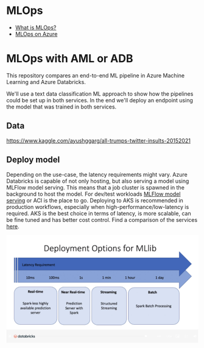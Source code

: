 # MLOps

- [What is MLOps?](https://docs.microsoft.com/en-us/azure/machine-learning/concept-model-management-and-deployment)
- [MLOps on Azure](https://github.com/microsoft/MLOps)

# MLOps with AML or ADB

This repository compares an end-to-end ML pipeline in Azure Machine Learning and Azure Databricks.

We'll use a text data classification ML approach to show how the pipelines could be set up in both services. In the end we'll deploy an endpoint using the model that was trained in both services.

## Data

https://www.kaggle.com/ayushggarg/all-trumps-twitter-insults-20152021

## Deploy model

Depending on the use-case, the latency requirements might vary. Azure Databricks is capable of not only hosting, but also serving a model using MLFlow model serving. This means that a job cluster is spawned in the background to host the model. For dev/test workloads [MLFlow model serving](https://docs.microsoft.com/en-us/azure/databricks/applications/mlflow/model-serving#:~:text=%20MLflow%20Model%20Serving%20on%20Azure%20Databricks%20,model%20versions%20are%20deployed%2C%20and%20you...%20More%20) or ACI is the place to go. Deploying to AKS is recommended in production workflows, especially when high-performance/low-latency is required. AKS is the best choice in terms of latency, is more scalable, can be fine tuned and has better cost control. Find a comparison of the services [here](https://docs.microsoft.com/en-us/azure/machine-learning/how-to-deploy-and-where?tabs=python#choose-a-compute-target).

![Latencies](media/inferencing-latencies.png)